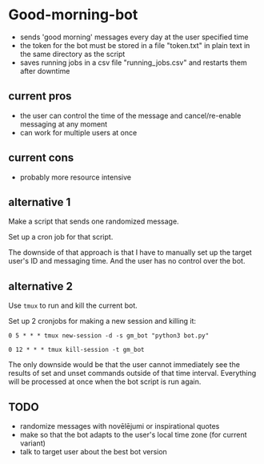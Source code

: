 # Good-morning-bot

- sends 'good morning' messages every day at the user specified time
- the token for the bot must be stored in a file "token.txt" in plain text in the same directory as the script
- saves running jobs in a csv file "running_jobs.csv" and restarts them after downtime

## current pros

- the user can control the time of the message and cancel/re-enable messaging at any moment
- can work for multiple users at once

## current cons

- probably more resource intensive

## alternative 1

Make a script that sends one randomized message.

Set up a cron job for that script.

The downside of that approach is that I have to manually set up the
target user's ID and messaging time. And the user has no control 
over the bot.

## alternative 2

Use `tmux` to run and kill the current bot.

Set up 2 cronjobs for making a new session and killing it:

`0 5 * * * tmux new-session -d -s gm_bot "python3 bot.py"`

`0 12 * * * tmux kill-session -t gm_bot`

The only downside would be that the user cannot immediately see the results 
of set and unset commands outside of that time interval. Everything will be
processed at once when the bot script is run again. 

## TODO 

- randomize messages with novēlējumi or inspirational quotes
- make so that the bot adapts to the user's local time zone (for current variant)
- talk to target user about the best bot version
